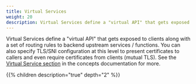 ```yaml
---
title: Virtual Services
weight: 20
description: Virtual Services define a "virtual API" that gets exposed to clients along with a set of routing rules to backend upstream services / functions.
---
```


Virtual Services define a "virtual API" that gets exposed to clients along with a set of routing rules to backend upstream services / functions. You can also specify TLS/SNI configuration at this level to present certificates to callers and even require certificates from clients (mutual TLS). See the [Virtual Service section](../../introduction/concepts#virtual-services) in the concepts documentation for more.

{{% children description="true" depth="2" %}}